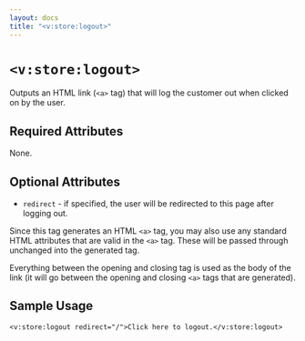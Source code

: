 ```yaml
---
layout: docs
title: "<v:store:logout>"
---
```


# `<v:store:logout>`

Outputs an HTML link (`<a>` tag) that will log the customer out when
clicked on by the user.

## Required Attributes

None.

## Optional Attributes

-   `redirect` - if specified, the user will be redirected to this page
    after logging out.

Since this tag generates an HTML `<a>` tag, you may also use any
standard HTML attributes that are valid in the `<a>` tag. These will be
passed through unchanged into the generated tag.

Everything between the opening and closing tag is used as the body of
the link (it will go between the opening and closing `<a>` tags that are
generated).

## Sample Usage

    <v:store:logout redirect="/">Click here to logout.</v:store:logout>
